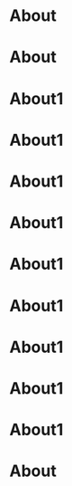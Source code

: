 # About
# About
# About1
# About1
# About1
# About1
# About1
# About1
# About1
# About1
# About1
# About
